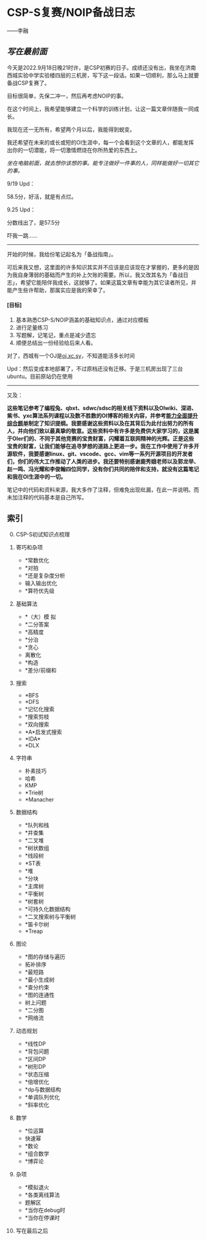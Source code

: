# CSP-S复赛/NOIP备战日志

——李融

## *写在最前面*

今天是2022.9月18日晚21时许，是CSP初赛的日子。成绩还没有出，我坐在济南西城实验中学实验楼四层的三机房，写下这一段话。如果一切顺利，那么马上就要备战CSP复赛了。

目标很简单，先保二冲一，然后再考虑NOIP的事。

在这个时间上，我希望能够建立一个科学的训练计划，让这一篇文章伴随我一同成长。

我现在还一无所有，希望两个月以后，我能得到蜕变。

我还希望在未来的或长或短的OI生涯中，每一个会看到这个文章的人，都能发挥出你的一切潜能，将一切激情燃烧在你所热爱的东西上。

*坐在电脑前面，就去想你该想的事。能专注做好一件事的人，同样能做好一切其它的事。*

9/19 Upd：

58.5分，好活，就是有点烂。

9.25 Upd：

分数线出了，是57.5分

吓我一跳……

-----



开始的时候，我给份笔记起名为「备战指南」。

可后来我又想，这里面的许多知识其实并不应该是应该现在才掌握的，更多的是因为我自身薄弱的基础而产生的补上欠账的需要。所以，我又改其名为「备战日志」，希望它能陪伴我成长，这就够了。如果这篇文章有幸能为其它读者所见，并能产生些许帮助，那属实应是我的荣幸了。



#### [目标]

1. 基本熟悉CSP-S/NOIP涵盖的基础知识点，通过对应模板
2. 进行足量练习
3. 写题解，记笔记，重点是减少遗忘
4. 顺便总结出一份经验给后来人看。



对了，西城有一个OJ是[oj.xc.sy](http://oj.xc.sy/)，不知道能活多长时间

Upd：然后变成本地部署了，不过原档还没有迁移。于是三机房出现了三台ubuntu。目前原站仍在使用

---------------------------



又及：

**这些笔记参考了编程兔、qbxt、sdwc/sdsc的相关线下资料以及OIwiki、深进、紫书、yxc算法系列课程以及数不胜数的OI博客的相关内容，并参考[能力全面提升综合题单](https://www.luogu.com.cn/training/9391)制定了知识提纲。我要感谢这些资料以及在其背后为此付出努力的所有人，并向他们致以最真挚的敬意。这些资料中有许多是免费供大家学习的，这是属于OIer们的、不同于其他竞赛的宝贵财富，闪耀着互联网精神的光辉。正是这些宝贵的财富，让我们能够在追寻梦想的道路上更进一步。我在工作中使用了许多开源软件，我要感谢linux、git、vscode、gcc、vim等一系列开源项目的开发者们，你们的伟大工作推动了人类的进步。我还要特别感谢鹿秀娥老师以及郭龙举、赵一鸣、冯光耀和李俊翰四位同学，没有你们共同的陪伴和支持，就没有这篇笔记和我在OI生涯中的一切。**

笔记中的代码和资料来源，我大多作了注释，但难免出现纰漏，在此一并说明。而未加注释的代码基本是自己所写。







## 索引

0. CSP-S初试知识点梳理

1. 寄巧和杂项
   - *常数优化
   - *对拍
   - *还是复杂度分析
   - 输入输出优化
   - *算符优先级

2. 基础算法
   - *（大）模 拟
   - *二分答案
   - *高精度
   - *分治
   - *贪心
   - 离散化
   - *构造
   - *差分/前缀和
   
3. 搜索
   - *BFS
   - *DFS
   - *记忆化搜索
   - *搜索剪枝
   - *双向搜索
   - \*A*启发式搜索
   - \*IDA*
   - *DLX

4. 字符串
   - 朴素技巧
   - 哈希
   - KMP
   - *Trie树
   - *Manacher

5. 数据结构
   - *队列和栈
   - *并查集
   - *二叉堆
   - *树状数组
   - *线段树
   - *ST表
   - *堆
   - *分块
   - *主席树
   - *平衡树
   - *树套树
   - *可持久化数据结构
   - *二叉搜索树与平衡树
   - *笛卡尔树
   - *Treap

6. 图论
   - *图的存储与遍历
   - 拓补排序
   - *最短路
   - *最小生成树
   - *查分约束
   - *图的连通性
   - 树上问题
   - *二分图
   - *网络流

7. 动态规划
   - *线性DP
   - *背包问题
   - *区间DP
   - *树形DP
   - *状态压缩
   - *倍增优化
   - *dp与数据结构
   - *单调队列优化
   - *斜率优化

8. 数学
   - *位运算
   - 快速幂
   - *数论
   - *组合数学
   - *博弈论

9. 杂项
   - *模拟退火
   - *各类离线算法
   - 题解区
   - *当你在debug时
   - *当你在停课时

10. 写在最后之后





